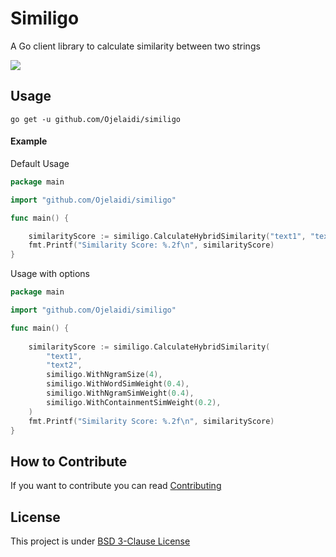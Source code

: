 # Similigo

A Go client library to calculate similarity between two strings

<img src="https://img.shields.io/github/go-mod/go-version/Ojelaidi/similigo">

## Usage

```
go get -u github.com/Ojelaidi/similigo
```

#### Example

Default Usage
```go
package main

import "github.com/Ojelaidi/similigo"

func main() {

	similarityScore := similigo.CalculateHybridSimilarity("text1", "text2")
	fmt.Printf("Similarity Score: %.2f\n", similarityScore)
}

```

Usage with options
```go
package main

import "github.com/Ojelaidi/similigo"

func main() {
	
	similarityScore := similigo.CalculateHybridSimilarity(
		"text1",
		"text2",
		similigo.WithNgramSize(4),
		similigo.WithWordSimWeight(0.4),
		similigo.WithNgramSimWeight(0.4),
		similigo.WithContainmentSimWeight(0.2),
	)
	fmt.Printf("Similarity Score: %.2f\n", similarityScore)
}

```

## How to Contribute

If you want to contribute you can read [Contributing](CONTRIBUTING.md)


## License

This project is under [BSD 3-Clause License](LICENSE)

